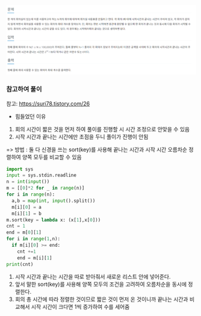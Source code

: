 ![](2023-05-02-14-00-39.png)

### 참고하여 풀이
참고: https://suri78.tistory.com/26

- 힘들었던 이유
1. 회의 시간이 짧은 것을 먼저 하여 풀이를 진행할 시 시간 조정으로 안맞을 수 있음
2. 시작 시간과 끝나는 시간에만 초점을 두니 풀이가 진행이 안됨

=> 방법 : 둘 다 신경을 쓰는 sort(key)를 사용해 끝나는 시간과 시작 시간 오름차순 정렬하여 양쪽 모두를 비교할 수 있음

```py
import sys
input = sys.stdin.readline
n = int(input())
m = [[0]*2 for _ in range(n)]
for i in range(n):
  a,b = map(int, input().split())
  m[i][0] = a
  m[i][1] = b
m.sort(key = lambda x: (x[1],x[0]))
cnt = 1
end = m[0][1]
for i in range(1,n):
  if m[i][0] >= end:
    cnt +=1
    end = m[i][1]
print(cnt)
```
1. 시작 시간과 끝나는 시간을 따로 받아줘서 새로운 리스트 안에 넣어준다.
2. 앞서 말한 sort(key)를 사용해 양쪽 모두의 조건을 고려하여 오름차순을 동시에 정렬한다.
3. 회의 총 시간에 따라 정렬한 것이므로 짧은 것이 먼저 온 것이니까 끝나는 시간과 비교해서 시작 시간이 크다면 1씩 증가하여 수를 세어줌